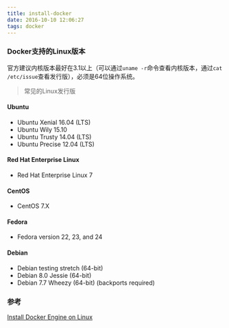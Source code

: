 ```yaml
---
title: install-docker
date: 2016-10-10 12:06:27
tags: docker
---
```

### Docker支持的Linux版本
官方建议内核版本最好在3.1以上（可以通过`uname -r`命令查看内核版本，通过`cat /etc/issue`查看发行版），必须是64位操作系统。


> 常见的Linux发行版

#### Ubuntu
* Ubuntu Xenial 16.04 (LTS)
* Ubuntu Wily 15.10
* Ubuntu Trusty 14.04 (LTS)
* Ubuntu Precise 12.04 (LTS)

#### Red Hat Enterprise Linux
* Red Hat Enterprise Linux 7

#### CentOS
* CentOS 7.X

#### Fedora
* Fedora version 22, 23, and 24

#### Debian
* Debian testing stretch (64-bit)
* Debian 8.0 Jessie (64-bit)
* Debian 7.7 Wheezy (64-bit) (backports required)

### 参考
[Install Docker Engine on Linux](https://docs.docker.com/engine/installation/linux/)
